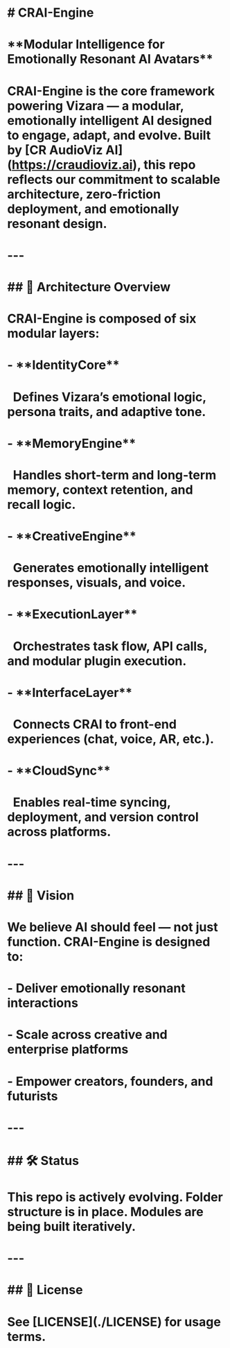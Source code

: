 # \# CRAI-Engine

# 

# \*\*Modular Intelligence for Emotionally Resonant AI Avatars\*\*

# 

# CRAI-Engine is the core framework powering Vizara — a modular, emotionally intelligent AI designed to engage, adapt, and evolve. Built by \[CR AudioViz AI](https://craudioviz.ai), this repo reflects our commitment to scalable architecture, zero-friction deployment, and emotionally resonant design.

# 

# ---

# 

# \## 🧠 Architecture Overview

# 

# CRAI-Engine is composed of six modular layers:

# 

# \- \*\*IdentityCore\*\*  

# &nbsp; Defines Vizara’s emotional logic, persona traits, and adaptive tone.

# 

# \- \*\*MemoryEngine\*\*  

# &nbsp; Handles short-term and long-term memory, context retention, and recall logic.

# 

# \- \*\*CreativeEngine\*\*  

# &nbsp; Generates emotionally intelligent responses, visuals, and voice.

# 

# \- \*\*ExecutionLayer\*\*  

# &nbsp; Orchestrates task flow, API calls, and modular plugin execution.

# 

# \- \*\*InterfaceLayer\*\*  

# &nbsp; Connects CRAI to front-end experiences (chat, voice, AR, etc.).

# 

# \- \*\*CloudSync\*\*  

# &nbsp; Enables real-time syncing, deployment, and version control across platforms.

# 

# ---

# 

# \## 🚀 Vision

# 

# We believe AI should feel — not just function. CRAI-Engine is designed to:

# 

# \- Deliver emotionally resonant interactions  

# \- Scale across creative and enterprise platforms  

# \- Empower creators, founders, and futurists

# 

# ---

# 

# \## 🛠 Status

# 

# This repo is actively evolving. Folder structure is in place. Modules are being built iteratively.

# 

# ---

# 

# \## 📄 License

# 

# See \[LICENSE](./LICENSE) for usage terms.

